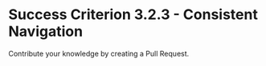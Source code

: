# Success Criterion 3.2.3 - Consistent Navigation

Contribute your knowledge by creating a Pull Request.

